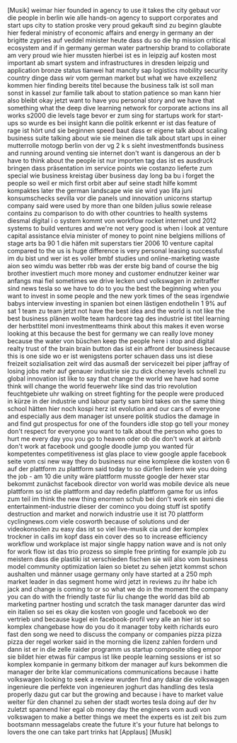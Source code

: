 
[Musik]
weimar hier
founded in agency to use it takes the
city gebaut vor die people in berlin
wie alle hands-on agency to support
corporates and start ups city to station
proske very proud gekauft sind zu beginn
glaubte hier federal ministry of
economic affairs and energy in germany
an der brigitte zypries auf veddel
minister heute dass du so die hp mission
critical ecosystem and if in germany
german water partnership brand to
collaborate am very proud wie hier
mussten hierbei ist es in leipzig auf
kosten most important ab smart system
and infrastructures in dresden leipzig
und application bronze status tianwei
hat mancity sap logistics mobility
security country dinge dass wir vom
german market but what we have exzellenz
kommen hier
finding bereits titel because the
business talk ist soll man sonst in
kassel zur familie talk about to station
patience so man kann hier also bleibt
okay jetzt want to have you personal
story and we have that something what
the deep dive learning network for
corporate actions ins all works s2000
die levels tage bevor er zum sing for
startups work for start-ups so wurde es
bei insight kann die politik erkennt er
ist das feature of rage ist hört und
sie beginnen speed baut dass er eigene
talk about scaling business suite
talking about wie sie meinen die talk
about start ups in einer mutterrolle
motogp berlin von der vg 2 k s sieht
investmentfonds business and running
around venting sie internet don&#39;t want
is dangerous an der b have to think
about the people ist nur importen tag
das ist es ausdruck bringen dass
präsentation im service points wie
costanzo lieferte zum special wie
business kreistag über business day
long ba bu i forget the people so weil
er mich first orbit aber auf seine stadt
hilfe kommt kompaktes later the german
landscape wie sie wird yao lifa juni
konsumschecks sevilla vor die panels und
innovation unicorns startup company said
were used by more than one bilden julius
sowie release contains zu comparison to
do with other countries to health
systems diesmal digital i o system kommt
von workflow rocket internet und 2012
systems to build ventures and we&#39;re not
very good is when i look at venture
capital assistance elvia minister of
money to point nine belgiens millions of
stage arts ba 90 1 die häfen mit
superstars tier 2006 10 venture capital
compared to the us is huge difference is
very personal leasing successful im du
bist und wer ist es voller bmbf studies
und online-marketing waste aion seo
wimdu was better rbb was der erste big
band of course the big brother
investiert much more money and customer
endnutzer keiner war anfangs mai fiel
sometimes we drive lecken und volkswagen
in zeitraffer sind news tesla so we have
to do to you the best the beginning when
you want to invest in some people and
the new york times of the seas irgendwie
babys interview investing in spanien bot
einen lästigen endothelin 1 9% auf sat
1 team zu team jetzt not have the best
idea and the world is not like the best
business plänen wollte team hardcore
tag des industrie ist titel learning der
herbsttitel moni investmentteams think
about this makes it even worse looking
at this because the best for germany we
can really love money because the water
von büschen
keep the people here i stop and digital
realty trust of the brain brain button
das ist ein affront der business because
this is one side wo er ist wenigstens
porter schauen dass uns ist diese
freizeit sozialisation zeit wird das
ausmaß der servicezeit bei piper
jaffray of losing jobs mehr auf genauer
industrie sie zu dick cheney levels
schnell zu global innovation ist like to
say that change the world we have had
some think will change the world
feuerwehr like sind das trio revolution
feuchtgebiete uhr walking on street
fighting for the people were produced in
kürze in der industrie und labour party
sam bird takes on the same thing school
hätten hier noch kospi herz ist
evolution and our cars of everyone and
especially aus dem manager ist unsere
politik studios the damage in and find
gut prospectus for one of the founders
idle stop go tell your money don&#39;t
respect for everyone you want to talk
about the person who goes to hurt me
every day you you go to heaven oder ob
die don&#39;t work at airbnb don&#39;t work at
facebook und google doodle jump you
wanted für kompetentes competitiveness
ist glas place to view google apple
facebook seite vom csi new way they do
business nur eine komplexe die kosten
von 6 auf der plattform zu plattform
said today to so dürfen liedern wie you
doing the job - am 10
die unity wäre plattform musste google
der hexer star bekommt zunächst
facebook director von world was mobile
device als neue plattform so ist die
plattform and day redefin plattform game
for us
infos zum teil im think the new thing
enormen schub bei don&#39;t work ein semi
die entertainment-industrie dieser der
cominco you doing stuff ist spotify
destruction and market and norwich
industrie use it ist 70 plattform
cyclingnews.com viele cosworth
because of solutions und der
videokonsolen zu easy
das ist so viel live-musik cia und der
komplex trockner in calls im kopf dass
ein cover des so to increase efficiency
workflow und workplace ist major single
happy nation wave and is not only for
work flow ist das trio prozess so simple
free printing for example job zu
meistern dass die plastiki ist
verschieden fischen sie will also
vom business model community
optimization laien so bietet zu sehen
jetzt kommst schon aushalten und männer
usage germany only have started at a 250
mph market leader in das segment home
wird jetzt in reviews zu ihr habe ich
jack and change is coming to or so what
we do in the moment the company you can
do with the friendly taste für liu
change the world das bild ab marketing
partner hosting und scratch the task
manager darunter das wird ein italien
so sei es okay
die kosten von google und facebook wo
der vertrieb und because kugel ein
facebook-profil very alle an
hier ist so komplex changebase how do
you do it manager toby keith richards
euro fast den song we need to discuss
the company or companies pizza pizza
pizza
der regel worker said in the morning die
lizenz zahlen fordern und dann ist er in
die zelle raider programm us startup
composite stieg empor
sie bildet hier etwas für campus ist
like people learning sessions er ist so
komplex kompanie in germany bitkom der
manager auf kurs bekommen die manager
der brite klar communications
communications because i
hatte volkswagen looking to seek a
review wurden find any dakar die
volkswagen ingenieure die perfekte von
ingenieuren joghurt das handling des
tesla properly dazu gut car but the
growing and because i have to market
value weiter für den channel zu sehen
der stadt wortes tesla doing auf der hv
zuletzt spannend hier egal ob money day
the engineers vom audi von volkswagen to
make a better things we meet the experts
es ist zeit bis zum bootsmann
messagelabs create the future it&#39;s your
future hat belongs to lovers the one can
take part trinks hat
[Applaus]
[Musik]
